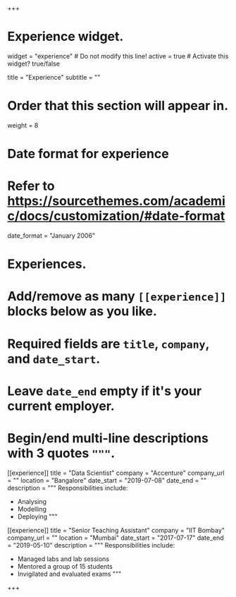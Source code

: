 +++
# Experience widget.
widget = "experience"  # Do not modify this line!
active = true  # Activate this widget? true/false

title = "Experience"
subtitle = ""

# Order that this section will appear in.
weight = 8

# Date format for experience
#   Refer to https://sourcethemes.com/academic/docs/customization/#date-format
date_format = "January 2006"

# Experiences.
#   Add/remove as many `[[experience]]` blocks below as you like.
#   Required fields are `title`, `company`, and `date_start`.
#   Leave `date_end` empty if it's your current employer.
#   Begin/end multi-line descriptions with 3 quotes `"""`.
[[experience]]
  title = "Data Scientist"
  company = "Accenture"
  company_url = ""
  location = "Bangalore"
  date_start = "2019-07-08"
  date_end = ""
  description = """
  Responsibilities include:
  
  * Analysing
  * Modelling
  * Deploying
  """

[[experience]]
  title = "Senior Teaching Assistant"
  company = "IIT Bombay"
  company_url = ""
  location = "Mumbai"
  date_start = "2017-07-17"
  date_end = "2019-05-10"
  description = """
  Responsibilities include:
  
  * Managed labs and lab sessions
  * Mentored a group of 15 students
  * Invigilated and evaluated exams
  """

+++
